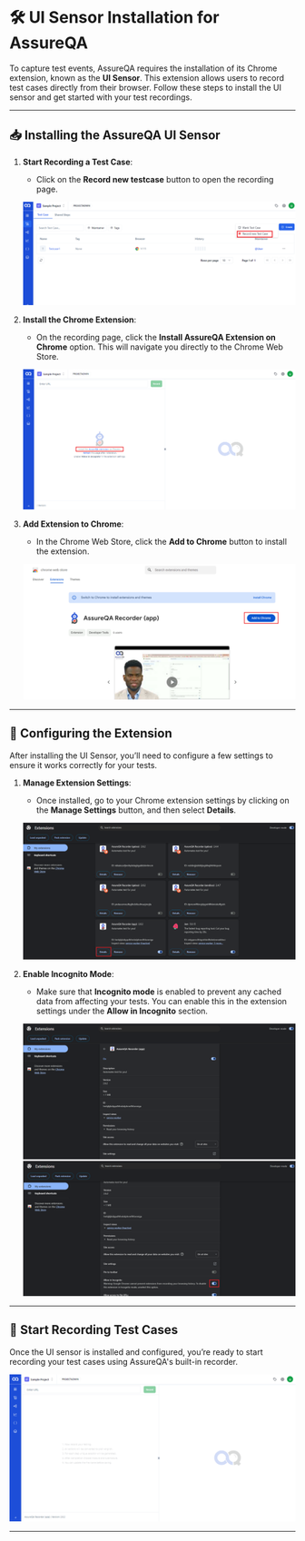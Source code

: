 # 🛠️ UI Sensor Installation for AssureQA

To capture test events, AssureQA requires the installation of its Chrome extension, known as the **UI Sensor**. This extension allows users to record test cases directly from their browser. Follow these steps to install the UI sensor and get started with your test recordings.

---

## 📥 Installing the AssureQA UI Sensor

1. **Start Recording a Test Case**:
   - Click on the **Record new testcase** button to open the recording page.

   ![UI.record-1](/images/recorder.png)

2. **Install the Chrome Extension**:
   - On the recording page, click the **Install AssureQA Extension on Chrome** option. This will navigate you directly to the Chrome Web Store.

   ![UI.record-2](/images/UI.record-2.png)

3. **Add Extension to Chrome**:
   - In the Chrome Web Store, click the **Add to Chrome** button to install the extension.

   ![UI.record-3](/images/UI.record-3.png)

---

## 🔧 Configuring the Extension

After installing the UI Sensor, you’ll need to configure a few settings to ensure it works correctly for your tests.

1. **Manage Extension Settings**:
   - Once installed, go to your Chrome extension settings by clicking on the **Manage Settings** button, and then select **Details**.

   ![UI.record-4](/images/UI.record-4.png)

2. **Enable Incognito Mode**:
   - Make sure that **Incognito mode** is enabled to prevent any cached data from affecting your tests. You can enable this in the extension settings under the **Allow in Incognito** section.

   ![UI.record-5](/images/UI.record-5.png)
   ![UI.record-6](/images/UI.record-6.png)

---

## 🚀 Start Recording Test Cases

Once the UI sensor is installed and configured, you’re ready to start recording your test cases using AssureQA's built-in recorder.

   ![UI.record-7](/images/UI.record-7.png)

---


